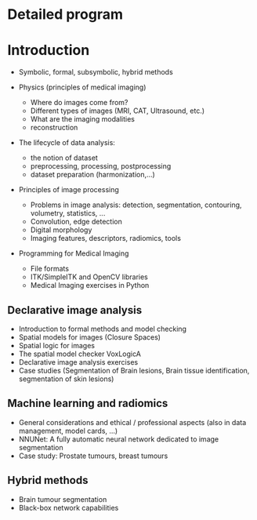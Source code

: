 # Detailed program


# Introduction

- Symbolic, formal, subsymbolic, hybrid methods

- Physics (principles of medical imaging)
  - Where do images come from?
  - Different types of images (MRI, CAT, Ultrasound, etc.)
  - What are the imaging modalities
  - reconstruction
  
- The lifecycle of data analysis:  
  - the notion of dataset
  - preprocessing, processing, postprocessing  
  - dataset preparation (harmonization,...)

- Principles of image processing

  - Problems in image analysis: detection, segmentation, contouring, volumetry, statistics, ...
  - Convolution, edge detection
  - Digital morphology
  - Imaging features, descriptors, radiomics, tools

- Programming for Medical Imaging 

  - File formats
  - ITK/SimpleITK and OpenCV libraries
  - Medical Imaging exercises in Python

## Declarative image analysis

- Introduction to formal methods and model checking
- Spatial models for images (Closure Spaces)
- Spatial logic for images
- The spatial model checker VoxLogicA
- Declarative image analysis exercises
- Case studies (Segmentation of Brain lesions, Brain tissue identification, segmentation of skin lesions)


## Machine learning and radiomics 

- General considerations and ethical / professional aspects (also in data management, model cards, ...)
- NNUNet: A fully automatic neural network dedicated to image segmentation
- Case study: Prostate tumours, breast tumours

## Hybrid methods

- Brain tumour segmentation
- Black-box network capabilities


